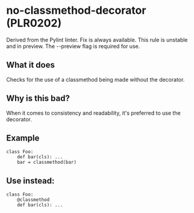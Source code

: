 # no-classmethod-decorator (PLR0202)
Derived from the Pylint linter.
Fix is always available.
This rule is unstable and in preview. The --preview flag is required for use.
## What it does
Checks for the use of a classmethod being made without the decorator.
## Why is this bad?
When it comes to consistency and readability, it's preferred to use the decorator.
## Example
```
class Foo:
    def bar(cls): ...
    bar = classmethod(bar)
```
## Use instead:
```
class Foo:
    @classmethod
    def bar(cls): ...
```